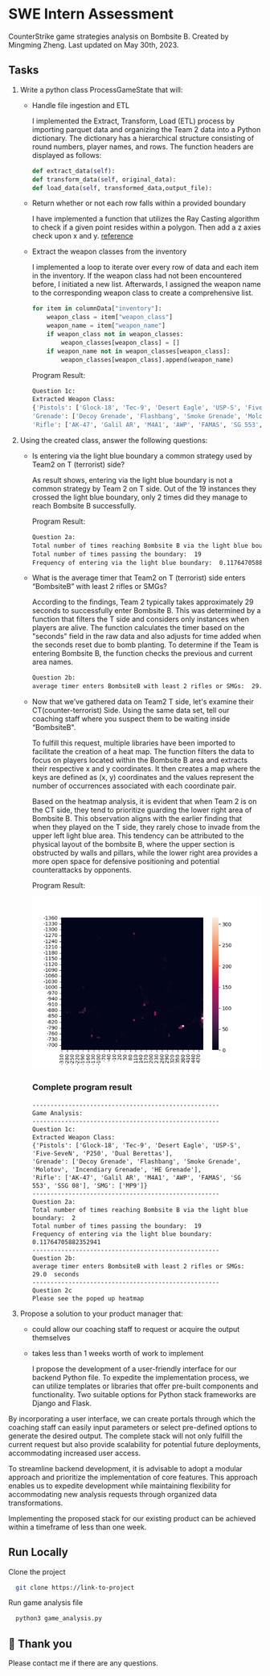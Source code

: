 
# SWE Intern Assessment

CounterStrike game strategies analysis on Bombsite B. Created by Mingming Zheng. Last updated on May 30th, 2023.




## Tasks

1. Write a python class ProcessGameState that will:
    - Handle file ingestion and ETL
        
        I implemented the Extract, Transform, Load (ETL) process by importing parquet data and organizing the Team 2 data into a Python dictionary. The dictionary has a hierarchical structure consisting of round numbers, player names, and rows. The function headers are displayed as follows:
        ```python 
        def extract_data(self):
        def transform_data(self, original_data):
        def load_data(self, transformed_data,output_file):
        ```
    - Return whether or not each row falls within a provided boundary
        
        I have implemented a function that utilizes the Ray Casting algorithm to check if a given point resides within a polygon. Then add a z axies check upon x and y.
        [reference](https://www.eecs.umich.edu/courses/eecs380/HANDOUTS/PROJ2/InsidePoly.html)
    - Extract the weapon classes from the inventory
        
        I implemented a loop to iterate over every row of data and each item in the inventory. If the weapon class had not been encountered before, I initiated a new list. Afterwards, I assigned the weapon name to the corresponding weapon class to create a comprehensive list.
        ```python
        for item in columnData["inventory"]:
            weapon_class = item["weapon_class"]
            weapon_name = item["weapon_name"]
            if weapon_class not in weapon_classes:
                weapon_classes[weapon_class] = []
            if weapon_name not in weapon_classes[weapon_class]:
                weapon_classes[weapon_class].append(weapon_name)
        ```
        Program Result:
        ```bash
        Question 1c:
        Extracted Weapon Class: 
        {'Pistols': ['Glock-18', 'Tec-9', 'Desert Eagle', 'USP-S', 'Five-SeveN', 'P250', 'Dual Berettas'], 
        'Grenade': ['Decoy Grenade', 'Flashbang', 'Smoke Grenade', 'Molotov', 'Incendiary Grenade', 'HE Grenade'], 
        'Rifle': ['AK-47', 'Galil AR', 'M4A1', 'AWP', 'FAMAS', 'SG 553', 'SSG 08'], 'SMG': ['MP9']}
        ```
2. Using the created class, answer the following questions:
    - Is entering via the light blue boundary a common strategy used by Team2 on T (terrorist) side?
        
        As result shows, entering via the light blue boundary is not a common strategy by Team 2 on T side. Out of the 19 instances they crossed the light blue boundary, only 2 times did they manage to reach Bombsite B successfully.
        
        Program Result:
        ```bash
        Question 2a:
        Total number of times reaching Bombsite B via the light blue boundary:  2
        Total number of times passing the boundary:  19
        Frequency of entering via the light blue boundary:  0.11764705882352941
        ```
    - What is the average timer that Team2 on T (terrorist) side enters “BombsiteB” with least 2 rifles or SMGs?

        According to the findings, Team 2 typically takes approximately 29 seconds to successfully enter Bombsite B. This was determined by a function that filters the T side and considers only instances when players are alive. The function calculates the timer based on the "seconds" field in the raw data and also adjusts for time added when the seconds reset due to bomb planting. To determine if the Team is entering Bombsite B, the function checks the previous and current area names.
        ```bash
        Question 2b:
        average timer enters BombsiteB with least 2 rifles or SMGs:  29.0  seconds
        ```
    - Now that we’ve gathered data on Team2 T side, let's examine their CT(counter-terrorist) Side. Using the same data set, tell our coaching staff where you suspect them to be waiting inside “BombsiteB".
        
        To fulfill this request, multiple libraries have been imported to facilitate the creation of a heat map. The function filters the data to focus on players located within the Bombsite B area and extracts their respective x and y coordinates. It then creates a map where the keys are defined as (x, y) coordinates and the values represent the number of occurrences associated with each coordinate pair.
        
        Based on the heatmap analysis, it is evident that when Team 2 is on the CT side, they tend to prioritize guarding the lower right area of Bombsite B. This observation aligns with the earlier finding that when they played on the T side, they rarely chose to invade from the upper left light blue area. This tendency can be attributed to the physical layout of the bombsite B, where the upper section is obstructed by walls and pillars, while the lower right area provides a more open space for defensive positioning and potential counterattacks by opponents.
        
        Program Result:
        
        ![heat map](https://raw.githubusercontent.com/kumashi7/Evil-Geniuses-SDE-Intern-Assessment/master/heatmap.png)

        ### Complete program result
        ```base
        ----------------------------------------------------
        Game Analysis:
        ----------------------------------------------------
        Question 1c:
        Extracted Weapon Class: 
        {'Pistols': ['Glock-18', 'Tec-9', 'Desert Eagle', 'USP-S', 'Five-SeveN', 'P250', 'Dual Berettas'], 
        'Grenade': ['Decoy Grenade', 'Flashbang', 'Smoke Grenade', 'Molotov', 'Incendiary Grenade', 'HE Grenade'], 
        'Rifle': ['AK-47', 'Galil AR', 'M4A1', 'AWP', 'FAMAS', 'SG 553', 'SSG 08'], 'SMG': ['MP9']}
        ----------------------------------------------------
        Question 2a:
        Total number of times reaching Bombsite B via the light blue boundary:  2
        Total number of times passing the boundary:  19
        Frequency of entering via the light blue boundary:  0.11764705882352941
        ----------------------------------------------------
        Question 2b:
        average timer enters BombsiteB with least 2 rifles or SMGs:  29.0  seconds
        ----------------------------------------------------
        Question 2c
        Please see the poped up heatmap
        ```
        
3. Propose a solution to your product manager that:
    - could allow our coaching staff to request or acquire the output themselves
    - takes less than 1 weeks worth of work to implement

        I propose the development of a user-friendly interface for our backend Python file. To expedite the implementation process, we can utilize templates or libraries that offer pre-built components and functionality. Two suitable options for Python stack frameworks are Django and Flask.

By incorporating a user interface, we can create portals through which the coaching staff can easily input parameters or select pre-defined options to generate the desired output. The complete stack will not only fulfill the current request but also provide scalability for potential future deployments, accommodating increased user access.

To streamline backend development, it is advisable to adopt a modular approach and prioritize the implementation of core features. This approach enables us to expedite development while maintaining flexibility for accommodating new analysis requests through organized data transformations.

Implementing the proposed stack for our existing product can be achieved within a timeframe of less than one week.


## Run Locally

Clone the project

```bash
  git clone https://link-to-project
```

Run game analysis file

```bash
  python3 game_analysis.py
```


## 🚀 Thank you
Please contact me if there are any questions.


